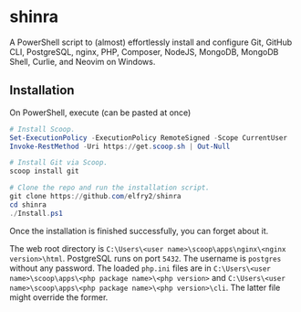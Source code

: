 # shinra
A PowerShell script to (almost) effortlessly install and configure Git, GitHub CLI, PostgreSQL, nginx, PHP, Composer, NodeJS, MongoDB, MongoDB Shell, Curlie, and Neovim on Windows.

## Installation
On PowerShell, execute (can be pasted at once)
```powershell
# Install Scoop.
Set-ExecutionPolicy -ExecutionPolicy RemoteSigned -Scope CurrentUser
Invoke-RestMethod -Uri https://get.scoop.sh | Out-Null

# Install Git via Scoop.
scoop install git

# Clone the repo and run the installation script.
git clone https://github.com/elfry2/shinra
cd shinra
./Install.ps1
```

Once the installation is finished successfully, you can forget about it.

The web root directory is `C:\Users\<user name>\scoop\apps\nginx\<nginx version>\html`. PostgreSQL runs on port `5432`. The username is `postgres` without any password. The loaded `php.ini` files are in `C:\Users\<user name>\scoop\apps\<php package name>\<php version>` and `C:\Users\<user name>\scoop\apps\<php package name>\<php version>\cli`. The latter file might override the former.
